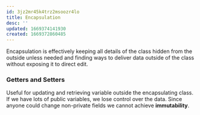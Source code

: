 ```yaml
---
id: 3jz2mr45k4trz2msoozr4lo
title: Encapsulation
desc: ''
updated: 1669374141930
created: 1669372860485
---
```

Encapsulation is effectively keeping all details of the class hidden from the outside unless needed and finding ways to deliver data outside of the class without exposing it to direct edit.

### Getters and Setters
Useful for updating and retrieving variable outside the encapsulating class.
If we have lots of public variables, we lose control over the data.
Since anyone could change non-private fields we cannot achieve **immutability**.